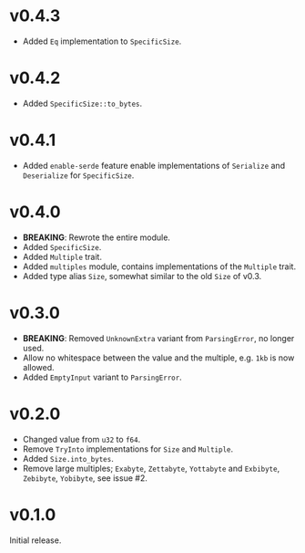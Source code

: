 # v0.4.3

* Added `Eq` implementation to `SpecificSize`.

# v0.4.2

* Added `SpecificSize::to_bytes`.

# v0.4.1

* Added `enable-serde` feature enable implementations of `Serialize` and
  `Deserialize` for `SpecificSize`.

# v0.4.0

* **BREAKING**: Rewrote the entire module.
* Added `SpecificSize`.
* Added `Multiple` trait.
* Added `multiples` module, contains implementations of the `Multiple` trait.
* Added type alias `Size`, somewhat similar to the old `Size` of v0.3.

# v0.3.0

* **BREAKING**: Removed `UnknownExtra` variant from `ParsingError`, no longer used.
* Allow no whitespace between the value and the multiple, e.g. `1kb` is now allowed.
* Added `EmptyInput` variant to `ParsingError`.

# v0.2.0

* Changed value from `u32` to `f64`.
* Remove `TryInto` implementations for `Size` and `Multiple`.
* Added `Size.into_bytes`.
* Remove large multiples; `Exabyte`, `Zettabyte`, `Yottabyte` and `Exbibyte`,
  `Zebibyte`, `Yobibyte`, see issue #2.

# v0.1.0

Initial release.
